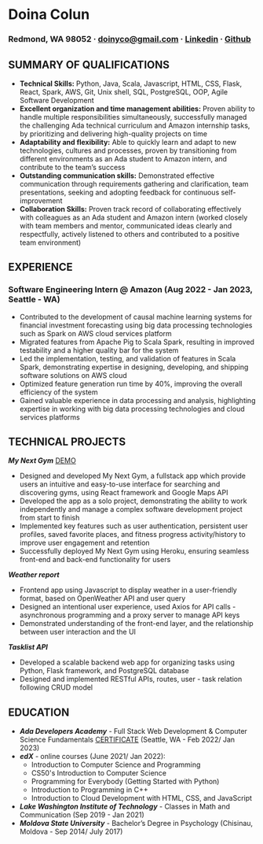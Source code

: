 # Doina Colun
### Redmond, WA 98052 · doinyco@gmail.com · [Linkedin](https://www.linkedin.com/in/doina-colun-97230a216/) · [Github](https://github.com/doinyco)

## SUMMARY OF QUALIFICATIONS
- **Technical Skills:** Python, Java, Scala, Javascript, HTML, CSS, Flask, React, Spark, AWS, Git, Unix shell, SQL, PostgreSQL, OOP, Agile Software Development
- **Excellent organization and time management abilities:** Proven ability to handle multiple responsibilities simultaneously, successfully managed the challenging Ada technical curriculum and Amazon internship tasks, by prioritizing and delivering high-quality projects on time
- **Adaptability and flexibility:** Able to quickly learn and adapt to new technologies, cultures and processes, proven by transitioning from different environments as an Ada student to Amazon intern, and contribute to the team’s success
- **Outstanding communication skills:** Demonstrated effective communication through requirements gathering and clarification, team presentations, seeking and adopting feedback for continuous self-improvement
- **Collaboration Skills:** Proven track record of collaborating effectively with colleagues as an Ada student and Amazon intern (worked closely with team members and mentor, communicated ideas clearly and respectfully, actively listened to others and contributed to a positive team environment)

## EXPERIENCE

### Software Engineering Intern @ Amazon (Aug 2022 - Jan 2023, Seattle - WA)
- Contributed to the development of causal machine learning systems for financial investment forecasting using big data processing technologies such as Spark on AWS cloud services platform
- Migrated features from Apache Pig to Scala Spark, resulting in improved testability and a higher quality bar for the system
- Led the implementation, testing, and validation of features in Scala Spark, demonstrating expertise in designing, developing,
and shipping software solutions on AWS cloud
- Optimized feature generation run time by 40%, improving the overall efficiency of the system
- Gained valuable experience in data processing and analysis, highlighting expertise in working with big data processing
technologies and cloud services platforms

## TECHNICAL PROJECTS

***My Next Gym*** [DEMO](https://www.youtube.com/watch?v=VFmsh5oNHYA)
- Designed and developed My Next Gym, a fullstack app which provide users an intuitive and easy-to-use interface for
searching and discovering gyms, using React framework and Google Maps API
- Developed the app as a solo project, demonstrating the ability to work independently and manage a complex software
development project from start to finish
- Implemented key features such as user authentication, persistent user profiles, saved favorite places, and fitness progress
activity/history to improve user engagement and retention
- Successfully deployed My Next Gym using Heroku, ensuring seamless front-end and back-end functionality for users

***Weather report***
- Frontend app using Javascript to display weather in a user-friendly format, based on OpenWeather API and user query
- Designed an intentional user experience, used Axios for API calls - asynchronous programming and a proxy server to manage
API keys
- Demonstrated understanding of the front-end layer, and the relationship between user interaction and the UI

***Tasklist API***
- Developed a scalable backend web app for organizing tasks using Python, Flask framework, and PostgreSQL database
- Designed and implemented RESTful APIs, routes, user - task relation following CRUD model

## EDUCATION
- ***Ada Developers Academy*** - Full Stack Web Development & Computer Science Fundamentals [CERTIFICATE](https://www.docdroid.net/n1xY0qg/doinas-certificate-pdf) (Seattle, WA - Feb 2022/ Jan 2023)
- ***edX*** - online courses (June 2021/ Jan 2022): 
  - Introduction to Computer Science and Programming
  - CS50's Introduction to Computer Science 
  - Programming for Everybody (Getting Started with Python)
  - Introduction to Programming in C++
  - Introduction to Cloud Development with HTML, CSS, and JavaScript
- ***Lake Washington Institute of Technology*** - Classes in Math and Communication (Sep 2019 - Jan 2021)
- ***Moldova State University*** - Bachelor’s Degree in Psychology (Chisinau, Moldova - Sep 2014/ July 2017)




